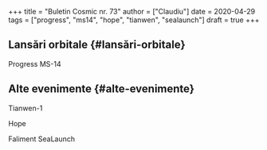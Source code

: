 +++
title = "Buletin Cosmic nr. 73"
author = ["Claudiu"]
date = 2020-04-29
tags = ["progress", "ms14", "hope", "tianwen", "sealaunch"]
draft = true
+++

## Lansări orbitale {#lansări-orbitale}

Progress MS-14


## Alte evenimente {#alte-evenimente}

Tianwen-1

Hope

Faliment SeaLaunch